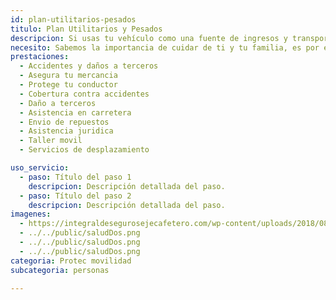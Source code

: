 ```yaml
---
id: plan-utilitarios-pesados
titulo: Plan Utilitarios y Pesados
descripcion: ​Si usas tu vehículo como una fuente de ingresos y transportas productos o personas, te recomendamos tener el Plan Utilitarios y Pesados de SURA. Con este seguro, diseñado para carros utilitarios livianos (capacidad de carga inferior a 2.5 toneladas) y pesados (capacidad de carga superior a 2.5 toneladas), te proteges frente a los daños que se puedan generar en carretera o mientras desarrollas tu actividad económica.Con nosotros recibes acompañamiento permanente no solo en caso de accidentes o robos, sino también en temas de asistencia y prevención, facilitándote la operación en el día a día y ahorrando tiempo y dinero.
necesito: Sabemos la importancia de cuidar de ti y tu familia, es por ello que, te brindamos las mejores opciones que te permitirán disfrutar de los momentos más especiales de tu vida con tranquilidad.
prestaciones: 
  - Accidentes y daños a terceros
  - Asegura tu mercancia
  - Protege tu conductor
  - Cobertura contra accidentes
  - Daño a terceros
  - Asistencia en carretera 
  - Envio de repuestos
  - Asistencia juridica
  - Taller movil
  - Servicios de desplazamiento

uso_servicio:
  - paso: Título del paso 1
    descripcion: Descripción detallada del paso.
  - paso: Título del paso 2
    descripcion: Descripción detallada del paso.
imagenes:
  - https://integraldesegurosejecafetero.com/wp-content/uploads/2018/08/seguros-para-vehiculos-de-carga.jpg
  - ../../public/saludDos.png
  - ../../public/saludDos.png
  - ../../public/saludDos.png
categoria: Protec movilidad
subcategoria: personas

---
```

